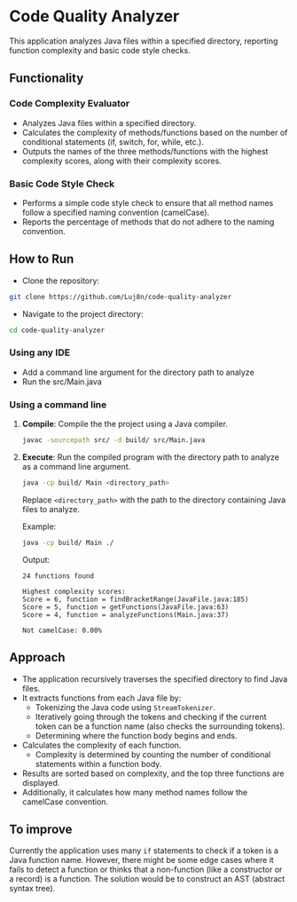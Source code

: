 # Code Quality Analyzer

This application analyzes Java files within a specified directory, reporting function complexity and basic code style checks.

## Functionality

### Code Complexity Evaluator

- Analyzes Java files within a specified directory.
- Calculates the complexity of methods/functions based on the number of conditional statements (if, switch, for, while, etc.).
- Outputs the names of the three methods/functions with the highest complexity scores, along with their complexity scores.

### Basic Code Style Check

- Performs a simple code style check to ensure that all method names follow a specified naming convention (camelCase).
- Reports the percentage of methods that do not adhere to the naming convention.

## How to Run

- Clone the repository:

```bash
git clone https://github.com/Luj8n/code-quality-analyzer
```

- Navigate to the project directory:

```bash
cd code-quality-analyzer
```

### Using any IDE

- Add a command line argument for the directory path to analyze
- Run the src/Main.java

### Using a command line

1. **Compile**: Compile the the project using a Java compiler.

   ```bash
   javac -sourcepath src/ -d build/ src/Main.java

   ```

2. **Execute**: Run the compiled program with the directory path to analyze as a command line argument.

   ```bash
   java -cp build/ Main <directory_path>
   ```

   Replace `<directory_path>` with the path to the directory containing Java files to analyze.

   Example:

   ```bash
   java -cp build/ Main ./
   ```

   Output:

   ```
   24 functions found

   Highest complexity scores:
   Score = 6, function = findBracketRange(JavaFile.java:185)
   Score = 5, function = getFunctions(JavaFile.java:63)
   Score = 4, function = analyzeFunctions(Main.java:37)

   Not camelCase: 0.00%
   ```

## Approach

- The application recursively traverses the specified directory to find Java files.
- It extracts functions from each Java file by:
  - Tokenizing the Java code using `StreamTokenizer`.
  - Iteratively going through the tokens and checking if the current token can be a function name (also checks the surrounding tokens).
  - Determining where the function body begins and ends.
- Calculates the complexity of each function.
  - Complexity is determined by counting the number of conditional statements within a function body.
- Results are sorted based on complexity, and the top three functions are displayed.
- Additionally, it calculates how many method names follow the camelCase convention.

## To improve

Currently the application uses many `if` statements to check if a token is a Java function name. However, there might be some edge cases where it fails to detect a function or thinks that a non-function (like a constructor or a record) is a function. The solution would be to construct an AST (abstract syntax tree).

